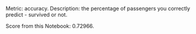 Metric: accuracy.
Description: the percentage of passengers you correctly predict - survived or not.

Score from this Notebook: 0.72966.
